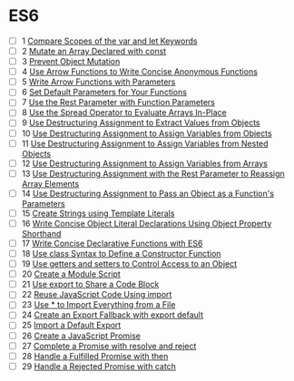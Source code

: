 # ES6
 - [ ] 1  [Compare Scopes of the var and let Keywords](https://www.freecodecamp.org/learn/javascript-algorithms-and-data-structures/es6/compare-scopes-of-the-var-and-let-keywords)
 - [ ] 2  [Mutate an Array Declared with const](https://www.freecodecamp.org/learn/javascript-algorithms-and-data-structures/es6/mutate-an-array-declared-with-const)
 - [ ] 3  [Prevent Object Mutation](https://www.freecodecamp.org/learn/javascript-algorithms-and-data-structures/es6/prevent-object-mutation)
 - [ ] 4  [Use Arrow Functions to Write Concise Anonymous Functions](https://www.freecodecamp.org/learn/javascript-algorithms-and-data-structures/es6/use-arrow-functions-to-write-concise-anonymous-functions)
 - [ ] 5  [Write Arrow Functions with Parameters](https://www.freecodecamp.org/learn/javascript-algorithms-and-data-structures/es6/write-arrow-functions-with-parameters)
 - [ ] 6  [Set Default Parameters for Your Functions](https://www.freecodecamp.org/learn/javascript-algorithms-and-data-structures/es6/set-default-parameters-for-your-functions)
 - [ ] 7  [Use the Rest Parameter with Function Parameters](https://www.freecodecamp.org/learn/javascript-algorithms-and-data-structures/es6/use-the-rest-parameter-with-function-parameters)
 - [ ] 8  [Use the Spread Operator to Evaluate Arrays In-Place](https://www.freecodecamp.org/learn/javascript-algorithms-and-data-structures/es6/use-the-spread-operator-to-evaluate-arrays-in-place)
 - [ ] 9  [Use Destructuring Assignment to Extract Values from Objects](https://www.freecodecamp.org/learn/javascript-algorithms-and-data-structures/es6/use-destructuring-assignment-to-extract-values-from-objects)
 - [ ] 10  [Use Destructuring Assignment to Assign Variables from Objects](https://www.freecodecamp.org/learn/javascript-algorithms-and-data-structures/es6/use-destructuring-assignment-to-assign-variables-from-objects)
 - [ ] 11  [Use Destructuring Assignment to Assign Variables from Nested Objects](https://www.freecodecamp.org/learn/javascript-algorithms-and-data-structures/es6/use-destructuring-assignment-to-assign-variables-from-nested-objects)
 - [ ] 12  [Use Destructuring Assignment to Assign Variables from Arrays](https://www.freecodecamp.org/learn/javascript-algorithms-and-data-structures/es6/use-destructuring-assignment-to-assign-variables-from-arrays)
 - [ ] 13  [Use Destructuring Assignment with the Rest Parameter to Reassign Array Elements](https://www.freecodecamp.org/learn/javascript-algorithms-and-data-structures/es6/use-destructuring-assignment-with-the-rest-parameter-to-reassign-array-elements)
 - [ ] 14  [Use Destructuring Assignment to Pass an Object as a Function's Parameters](https://www.freecodecamp.org/learn/javascript-algorithms-and-data-structures/es6/use-destructuring-assignment-to-pass-an-object-as-a-functions-parameters)
 - [ ] 15  [Create Strings using Template Literals](https://www.freecodecamp.org/learn/javascript-algorithms-and-data-structures/es6/create-strings-using-template-literals)
 - [ ] 16  [Write Concise Object Literal Declarations Using Object Property Shorthand](https://www.freecodecamp.org/learn/javascript-algorithms-and-data-structures/es6/write-concise-object-literal-declarations-using-object-property-shorthand)
 - [ ] 17  [Write Concise Declarative Functions with ES6](https://www.freecodecamp.org/learn/javascript-algorithms-and-data-structures/es6/write-concise-declarative-functions-with-es6)
 - [ ] 18  [Use class Syntax to Define a Constructor Function](https://www.freecodecamp.org/learn/javascript-algorithms-and-data-structures/es6/use-class-syntax-to-define-a-constructor-function)
 - [ ] 19  [Use getters and setters to Control Access to an Object](https://www.freecodecamp.org/learn/javascript-algorithms-and-data-structures/es6/use-getters-and-setters-to-control-access-to-an-object)
 - [ ] 20  [Create a Module Script](https://www.freecodecamp.org/learn/javascript-algorithms-and-data-structures/es6/create-a-module-script)
 - [ ] 21  [Use export to Share a Code Block](https://www.freecodecamp.org/learn/javascript-algorithms-and-data-structures/es6/use-export-to-share-a-code-block)
 - [ ] 22  [Reuse JavaScript Code Using import](https://www.freecodecamp.org/learn/javascript-algorithms-and-data-structures/es6/reuse-javascript-code-using-import)
 - [ ] 23  [Use * to Import Everything from a File](https://www.freecodecamp.org/learn/javascript-algorithms-and-data-structures/es6/use--to-import-everything-from-a-file)
 - [ ] 24  [Create an Export Fallback with export default](https://www.freecodecamp.org/learn/javascript-algorithms-and-data-structures/es6/create-an-export-fallback-with-export-default)
 - [ ] 25  [Import a Default Export](https://www.freecodecamp.org/learn/javascript-algorithms-and-data-structures/es6/import-a-default-export)
 - [ ] 26  [Create a JavaScript Promise](https://www.freecodecamp.org/learn/javascript-algorithms-and-data-structures/es6/create-a-javascript-promise)
 - [ ] 27  [Complete a Promise with resolve and reject](https://www.freecodecamp.org/learn/javascript-algorithms-and-data-structures/es6/complete-a-promise-with-resolve-and-reject)
 - [ ] 28  [Handle a Fulfilled Promise with then](https://www.freecodecamp.org/learn/javascript-algorithms-and-data-structures/es6/handle-a-fulfilled-promise-with-then)
 - [ ] 29  [Handle a Rejected Promise with catch](https://www.freecodecamp.org/learn/javascript-algorithms-and-data-structures/es6/handle-a-rejected-promise-with-catch)